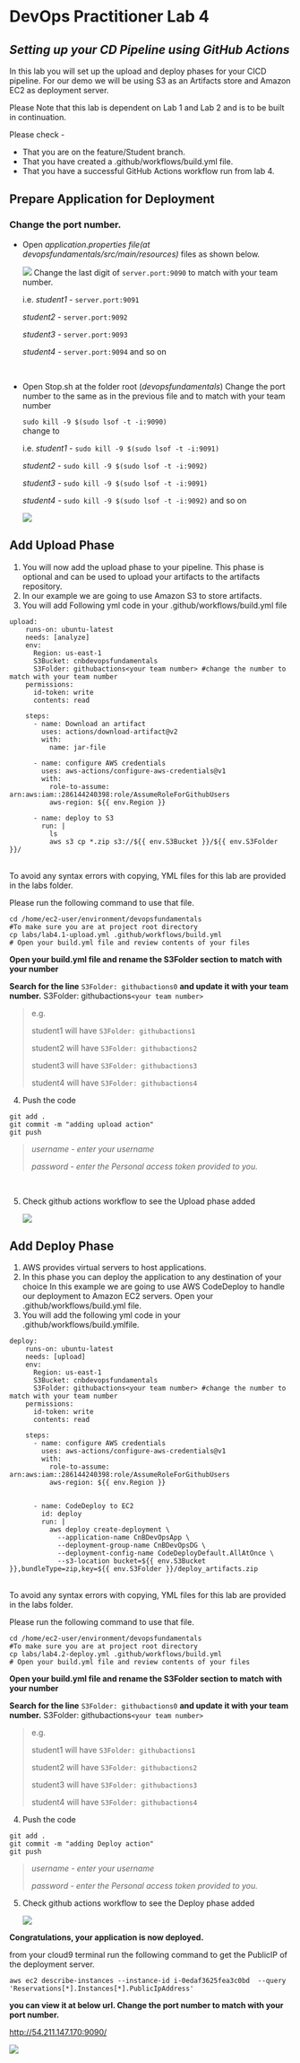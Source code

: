 # **DevOps Practitioner Lab 4**
 ## ***Setting up your CD Pipeline using GitHub Actions***
In this lab you will set up the upload and deploy phases for your CICD pipeline. For our demo we will be using S3 as an Artifacts store and Amazon EC2 as deployment server. 

Please Note that this lab is dependent on Lab 1 and Lab 2 and is to be built in continuation. 

Please check - 
* That you are on the feature/Student<your number> branch. 
* That you have created a .github/workflows/build.yml file.
* That you have a successful GitHub Actions workflow run from lab 4.

## **Prepare Application for Deployment**
### **Change the port number.** 
* Open *application.properties file(at devopsfundamentals/src/main/resources)* files as shown below.

    ![](static/lab4-1.png)
Change the last digit of ```server.port:9090``` to match with your team number. </P>
i.e. 
  *student1* -  `server.port:9091`</p>
  *student2* - `server.port:9092` </p>
  *student3* -  `server.port:9093`</p>
  *student4* - `server.port:9094` and so on

<br>

* Open Stop.sh at the folder root (*devopsfundamentals*)
Change the port number to the same as in the previous file and to match with your team number</p>
`sudo kill -9 $(sudo lsof -t -i:9090)`</br>
change to </p>
i.e. 
  *student1* -  `sudo kill -9 $(sudo lsof -t -i:9091)` </p>
  *student2* - `sudo kill -9 $(sudo lsof -t -i:9092)` </p>
  *student3* -  `sudo kill -9 $(sudo lsof -t -i:9091)` </p>
  *student4* - `sudo kill -9 $(sudo lsof -t -i:9092)` and so on

    ![](static/lab4-2.png)

## **Add Upload Phase**
1. You will now add the upload phase to your pipeline. This phase is optional and can be used to upload your artifacts to the artifacts repository. 
2. In our example we are going to use Amazon S3 to store artifacts. 
3. You will add Following yml code in your .github/workflows/build.yml file
```
upload:
    runs-on: ubuntu-latest
    needs: [analyze]
    env:
      Region: us-east-1
      S3Bucket: cnbdevopsfundamentals
      S3Folder: githubactions<your team number> #change the number to match with your team number
    permissions:
      id-token: write
      contents: read
      
    steps:
      - name: Download an artifact
        uses: actions/download-artifact@v2
        with:
          name: jar-file

      - name: configure AWS credentials
        uses: aws-actions/configure-aws-credentials@v1
        with:
          role-to-assume: arn:aws:iam::286144240398:role/AssumeRoleForGithubUsers
          aws-region: ${{ env.Region }}
          
      - name: deploy to S3
        run: |
          ls
          aws s3 cp *.zip s3://${{ env.S3Bucket }}/${{ env.S3Folder }}/
```

<br>
To avoid any syntax errors with copying, YML files for this lab are provided in the labs folder. </p> Please run the following command to use that file. </p>

```
cd /home/ec2-user/environment/devopsfundamentals
#To make sure you are at project root directory
cp labs/lab4.1-upload.yml .github/workflows/build.yml
# Open your build.yml file and review contents of your files
```

**Open your build.yml file and rename the S3Folder section to match with your number </p> Search for the line** `S3Folder: githubactions0` **and update it with your team number.**
S3Folder: githubactions`<your team number>`</p>

>e.g.</p>
>student1 will have  `S3Folder: githubactions1`</p>
>student2 will have  `S3Folder: githubactions2`</p>
>student3 will have  `S3Folder: githubactions3`</p>
>student4 will have  `S3Folder: githubactions4`</p>

4. Push the code
```
git add .
git commit -m "adding upload action"
git push 
```
>*username - enter your username* </p>
>*password - enter the Personal access token provided to you.*

<br>

5. Check github actions workflow to see the Upload phase added

    ![](static/lab4-3.png)


## **Add Deploy Phase**
1. AWS provides virtual servers to host applications.
2. In this phase you can deploy the application to any destination of your choice
 In this example we are going to use AWS CodeDeploy to handle our deployment to Amazon EC2 servers. Open your .github/workflows/build.yml file.
3. You will add the following yml code in your .github/workflows/build.ymlfile.


```
deploy:
    runs-on: ubuntu-latest
    needs: [upload]
    env:
      Region: us-east-1
      S3Bucket: cnbdevopsfundamentals
      S3Folder: githubactions<your team number> #change the number to match with your team number
    permissions:
      id-token: write
      contents: read
      
    steps:
      - name: configure AWS credentials
        uses: aws-actions/configure-aws-credentials@v1
        with:
          role-to-assume: arn:aws:iam::286144240398:role/AssumeRoleForGithubUsers
          aws-region: ${{ env.Region }}
          
          
      - name: CodeDeploy to EC2
        id: deploy
        run: |
          aws deploy create-deployment \
            --application-name CnBDevOpsApp \
            --deployment-group-name CnBDevOpsDG \
            --deployment-config-name CodeDeployDefault.AllAtOnce \
            --s3-location bucket=${{ env.S3Bucket }},bundleType=zip,key=${{ env.S3Folder }}/deploy_artifacts.zip
```

<br>
To avoid any syntax errors with copying, YML files for this lab are provided in the labs folder. </p> Please run the following command to use that file. </p>

```
cd /home/ec2-user/environment/devopsfundamentals
#To make sure you are at project root directory
cp labs/lab4.2-deploy.yml .github/workflows/build.yml
# Open your build.yml file and review contents of your files
```

**Open your build.yml file and rename the S3Folder section to match with your number </p> Search for the line** `S3Folder: githubactions0` **and update it with your team number.**
S3Folder: githubactions`<your team number>`</p>

>e.g.</p>
>student1 will have  `S3Folder: githubactions1`</p>
>student2 will have  `S3Folder: githubactions2`</p>
>student3 will have  `S3Folder: githubactions3`</p>
>student4 will have  `S3Folder: githubactions4`</p>

4. Push the code
```
git add .
git commit -m "adding Deploy action"
git push 
```
>*username - enter your username* </p>
>*password - enter the Personal access token provided to you.*

5. Check github actions workflow to see the Deploy phase added

   ![](static/lab4-4.png)

**Congratulations, your application is now deployed.**

from your cloud9 terminal run the following command to get the PublicIP of the deployment server.

`aws ec2 describe-instances --instance-id i-0edaf3625fea3c0bd  --query 'Reservations[*].Instances[*].PublicIpAddress'`

 **you can view it at below url. Change the port number to match with your port number.**

http://54.211.147.170:9090/

  ![](static/lab4-5.png)
